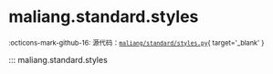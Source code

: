 # maliang.standard.styles

<small>:octicons-mark-github-16: 源代码：[`maliang/standard/styles.py`](https://github.com/Xiaokang2022/maliang/blob/3.0.0/maliang/standard/styles.py){ target='_blank' }</small>

::: maliang.standard.styles

